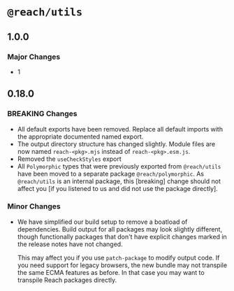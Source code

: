 # `@reach/utils`

## 1.0.0

### Major Changes

- 1

## 0.18.0

### BREAKING Changes

- All default exports have been removed. Replace all default imports with the appropriate documented named export.
- The output directory structure has changed slightly. Module files are now named `reach-<pkg>.mjs` instead of `reach-<pkg>.esm.js`.
- Removed the `useCheckStyles` export
- All `Polymorphic` types that were previously exported from `@reach/utils` have been moved to a separate package `@reach/polymorphic`. As `@reach/utils` is an internal package, this [breaking] change should not affect you [if you listened to us and did not use the package directly].

### Minor Changes

- We have simplified our build setup to remove a boatload of dependencies. Build output for all packages may look slightly different, though functionally packages that don't have explicit changes marked in the release notes have not changed.

  This may affect you if you use `patch-package` to modify output code. If you need support for legacy browsers, the new bundle may not transpile the same ECMA features as before. In that case you may want to transpile Reach packages directly.
